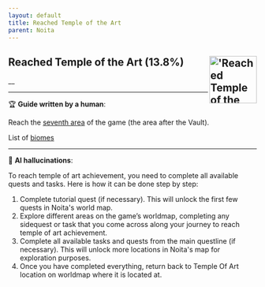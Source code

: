 ```yaml
---
layout: default
title: Reached Temple of the Art
parent: Noita
---
```


## Reached Temple of the Art (13.8%) <img align="right" src="https://cdn.cloudflare.steamstatic.com/steamcommunity/public/images/apps/881100/326dc54c8eb0c61eb48d48bda09bd3fe5c7f3521.jpg" alt="'Reached Temple of the Art' achievement icon" width="96" height="96">

__

---

:trophy: **Guide written by a human**:

Reach the [seventh area](https://noita.wiki.com/wiki/Temple_of_the_Art) of the game (the area after the Vault). 

List of [biomes](https://noita.wiki.gg/wiki/Biomes)

---

:robot: **AI hallucinations**:

To reach temple of art achievement, you need to complete all available quests and tasks. Here is how it can be done step by step:

1. Complete tutorial quest (if necessary). This will unlock the first few quests in Noita's world map.
2. Explore different areas on the game’s worldmap, completing any sidequest or task that you come across along your journey to reach temple of art achievement.
3. Complete all available tasks and quests from the main questline (if necessary). This will unlock more locations in Noita's map for exploration purposes.
4. Once you have completed everything, return back to Temple Of Art location on worldmap where it is located at.

